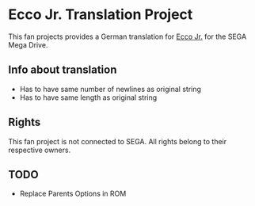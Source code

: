 # Ecco Jr. Translation Project

This fan projects provides a German translation for [Ecco Jr.](https://en.wikipedia.org/wiki/Ecco_Jr.) for the SEGA Mega Drive.

## Info about translation

* Has to have same number of newlines as original string
* Has to have same length as original string

## Rights

This fan project is not connected to SEGA. All rights belong to their respective owners.

## TODO
* Replace Parents Options in ROM
